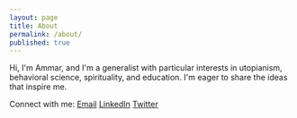 ```yaml
---
layout: page
title: About
permalink: /about/
published: true
---
```


Hi, I'm Ammar, and I'm a generalist with particular interests in utopianism, behavioral science, spirituality, and education. I'm eager to share the ideas that inspire me.

Connect with me:
[Email](mailto:ammarmplumber@gmail.com)
[LinkedIn](https://www.linkedin.com/in/ammarplumber/)
[Twitter](https://twitter.com/ammar_plumber)

